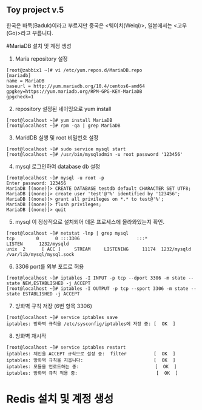 Toy project v.5
---

한국은 바둑(Baduk)이라고 부르지만 중국은 <웨이치(Weiqi)>, 일본에서는 <고우(Go)>라고 부릅니다.  




#MariaDB 설치 및 계정 생성

1. Maria repository 설정  
 
```shell script
[root@zabbix1 ~]# vi /etc/yum.repos.d/MariaDB.repo
[mariadb]
name = MariaDB
baseurl = http://yum.mariadb.org/10.4/centos6-amd64
gpgkey=https://yum.mariadb.org/RPM-GPG-KEY-MariaDB
gpgcheck=1
```

2. repository 설정된 네이밍으로 yum install  

```shell script
[root@localhost ~]# yum install MariaDB
[root@localhost ~]# rpm -qa | grep MariaDB
```

3. MaridDB 실행 및 root 비밀번호 설정    

```shell script
[root@localhost ~]# sudo service mysql start
[root@localhost ~]# /usr/bin/mysqladmin -u root password '123456'
```

4. mysql 로그인하여 database db 설정  
```shell script  
[root@localhost ~]# mysql -u root -p  
Enter password: 123456  
MariaDB [(none)]> CREATE DATABASE testdb default CHARACTER SET UTF8;  
MariaDB [(none)]> create user 'test'@'%' identified by '123456';  
MariaDB [(none)]> grant all privileges on *.* to test@'%';  
MariaDB [(none)]> flush privileges;  
MariaDB [(none)]> quit  
```  

5. mysql 이 정상적으로 설치되어 데몬 프로세스에 올라와있는지 확인.    
```shell script  
[root@localhost ~]# netstat -lnp | grep mysql
tcp        0      0 :::3306                     :::*                        LISTEN      1232/mysqld
unix  2      [ ACC ]     STREAM     LISTENING     11174  1232/mysqld         /var/lib/mysql/mysql.sock
```  

6. 3306 port를 외부 포트로 허용

```shell script  
[root@localhost ~]# iptables -I INPUT -p tcp --dport 3306 -m state --state NEW,ESTABLISHED -j ACCEPT
[root@localhost ~]# iptables -I OUTPUT -p tcp --sport 3306 -m state --state ESTABLISHED -j ACCEPT
```

7. 방화벽 규칙 저장 (6번 항목 3306) 

```shell script
[root@localhost ~]# service iptables save
iptables: 방화벽 규칙을 /etc/sysconfig/iptables에 저장 중: [  OK  ]
```

8. 방화벽 재시작   
```shell script
[root@localhost ~]# service iptables restart
iptables: 체인을 ACCEPT 규칙으로 설정 중:  filter          [  OK  ]
iptables: 방화벽 규칙을 지웁니다:                          [  OK  ]
iptables: 모듈을 언로드하는 중:                            [  OK  ]
iptables: 방화벽 규칙 적용 중:                             [  OK  ]
```

# Redis 설치 및 계정 생성